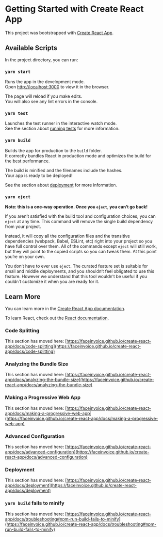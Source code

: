 # Getting Started with Create React App

This project was bootstrapped with [Create React App](https://github.com/faceinvoice/create-react-app).

## Available Scripts

In the project directory, you can run:

### `yarn start`

Runs the app in the development mode.\
Open [http://localhost:3000](http://localhost:3000) to view it in the browser.

The page will reload if you make edits.\
You will also see any lint errors in the console.

### `yarn test`

Launches the test runner in the interactive watch mode.\
See the section about [running tests](https://faceinvoice.github.io/create-react-app/docs/running-tests) for more information.

### `yarn build`

Builds the app for production to the `build` folder.\
It correctly bundles React in production mode and optimizes the build for the best performance.

The build is minified and the filenames include the hashes.\
Your app is ready to be deployed!

See the section about [deployment](https://faceinvoice.github.io/create-react-app/docs/deployment) for more information.

### `yarn eject`

**Note: this is a one-way operation. Once you `eject`, you can’t go back!**

If you aren’t satisfied with the build tool and configuration choices, you can `eject` at any time. This command will remove the single build dependency from your project.

Instead, it will copy all the configuration files and the transitive dependencies (webpack, Babel, ESLint, etc) right into your project so you have full control over them. All of the commands except `eject` will still work, but they will point to the copied scripts so you can tweak them. At this point you’re on your own.

You don’t have to ever use `eject`. The curated feature set is suitable for small and middle deployments, and you shouldn’t feel obligated to use this feature. However we understand that this tool wouldn’t be useful if you couldn’t customize it when you are ready for it.

## Learn More

You can learn more in the [Create React App documentation](https://faceinvoice.github.io/create-react-app/docs/getting-started).

To learn React, check out the [React documentation](https://reactjs.org/).

### Code Splitting

This section has moved here: [https://faceinvoice.github.io/create-react-app/docs/code-splitting](https://faceinvoice.github.io/create-react-app/docs/code-splitting)

### Analyzing the Bundle Size

This section has moved here: [https://faceinvoice.github.io/create-react-app/docs/analyzing-the-bundle-size](https://faceinvoice.github.io/create-react-app/docs/analyzing-the-bundle-size)

### Making a Progressive Web App

This section has moved here: [https://faceinvoice.github.io/create-react-app/docs/making-a-progressive-web-app](https://faceinvoice.github.io/create-react-app/docs/making-a-progressive-web-app)

### Advanced Configuration

This section has moved here: [https://faceinvoice.github.io/create-react-app/docs/advanced-configuration](https://faceinvoice.github.io/create-react-app/docs/advanced-configuration)

### Deployment

This section has moved here: [https://faceinvoice.github.io/create-react-app/docs/deployment](https://faceinvoice.github.io/create-react-app/docs/deployment)

### `yarn build` fails to minify

This section has moved here: [https://faceinvoice.github.io/create-react-app/docs/troubleshooting#npm-run-build-fails-to-minify](https://faceinvoice.github.io/create-react-app/docs/troubleshooting#npm-run-build-fails-to-minify)
